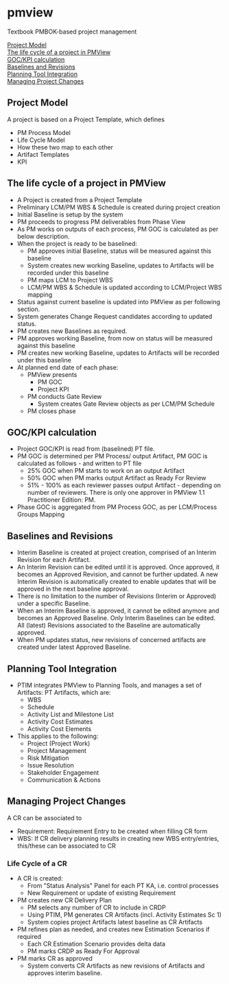 # pmview
Textbook PMBOK-based project management

<a href="#project_model">Project Model</a><br>
<a href="#lifecycle">The life cycle of a project in PMView</a><br>
<a href="#goc">GOC/KPI calculation</a><br>
<a href="#baselines">Baselines and Revisions</a><br>
<a href="#planning_tools">Planning Tool Integration</a><br>
<a href="#cm">Managing Project Changes</a><br>

<h2 id="project_model">Project Model</h2>
A project is based on a Project Template, which defines
<ul>
  <li>PM Process Model</li>
  <li>Life Cycle Model</li>
  <li>How these two map to each other</li>
  <li>Artifact Templates</li>
  <li>KPI</li>
</ul>

<h2 id="lifecycle">The life cycle of a project in PMView</h2>
<ul>
  <li>A Project is created from a Project Template</li>
  <li>Preliminary LCM/PM WBS & Schedule is created during project creation</li>
  <li>Initial Baseline is setup by the system</li>
  <li>PM proceeds to progress PM deliverables from Phase View</li>
  <li>As PM works on outputs of each process, PM GOC is calculated as per below description.</li>
  <li>When the project is ready to be baselined:
    <ul>
      <li>PM approves initial Baseline, status will be measured against this baseline</li>
      <li>System creates new working Baseline, updates to Artifacts will be recorded under this baseline</li>
      <li>PM maps LCM to Project WBS</li>
      <li>LCM/PM WBS & Schedule is updated according to LCM/Project WBS mapping</li>
    </ul>
  </li>
  <li>Status against current baseline is updated into PMView as per following section.</li>
  <li>System generates Change Request candidates according to updated status.</li>
  <li>PM creates new Baselines as required. </li>
  <li>PM approves working Baseline, from now on status will be measured against this baseline</li>
  <li>PM creates new working Baseline, updates to Artifacts will be recorded under this baseline</li>
  <li>At planned end date of each phase:
    <ul>
      <li>PMView presents
          <ul>
            <li>PM GOC</li>
            <li>Project KPI</li>
          </ul>
      </li>
      <li>PM conducts Gate Review
          <ul>
            <li>System creates Gate Review objects as per LCM/PM Schedule</li>
          </ul>
      </li>
      <li>PM closes phase</li>
    </ul>
    </li>
</ul>

<h2 id="goc" >GOC/KPI calculation</h2>
<ul>
  <li>Project GOC/KPI is read from (baselined) PT file.</li>
  <li>PM GOC is determined per PM Process/ output Artifact, PM GOC is calculated as follows - and written to PT file
    <ul>
      <li>25% GOC when PM starts to work on an output Artifact</li>
      <li>50% GOC when PM marks output Artifact as Ready For Review</li>
      <li>51% - 100% as each reviewer passes output Artifact - depending on number of reviewers. There is only one approver in PMView 1.1 Practitioner Edition: PM.</li>
    </ul>
  </li>
  <li>Phase GOC is aggregated from PM Process GOC, as per LCM/Process Groups Mapping</li>
</ul>

<h2 id="baselines">Baselines and Revisions</h2>
<ul>
  <li>Interim Baseline is created at project creation, comprised of an Interim Revision for each Artifact.</li>
  <li>An Interim Revision can be edited until it is approved. Once approved, it becomes an Approved Revision, and cannot be further updated. A new Interim Revision is automatically created to enable updates that will be approved in the next baseline approval.</li> 
  <li>There is no limitation to the number of Revisions (Interim or Approved) under a specific Baseline.</li>
  <li>When an Interim Baseline is approved, it cannot be edited anymore and becomes an Approved Baseline. Only Interim Baselines can be edited. All (latest) Revisions associated to the Baseline are automatically approved.</li>
  <li>When PM updates status, new revisions of concerned artifacts are created under latest Approved Baseline.</li>
</ul>

<h2 id="planning_tools">Planning Tool Integration</h2>
<ul>
  <li>PTIM integrates PMView to Planning Tools, and manages a set of Artifacts: PT Artifacts, which are:
    <ul>
      <li>WBS</li>
      <li>Schedule</li>
      <li>Activity List and Milestone List</li>
      <li>Activity Cost Estimates</li>
      <li>Activity Cost Elements</li>
    </ul>
  </li>
  <li>This applies to the following:
    <ul>
      <li>Project (Project Work)</li>
      <li>Project Management</li>
      <li>Risk Mitigation</li>
      <li>Issue Resolution</li>
      <li>Stakeholder Engagement</li>
      <li>Communication & Actions</li>
    </ul>
  </li>
</ul>
  
<h2 id="cm">Managing Project Changes</h2>
A CR can be associated to
<ul>
  <li>Requirement: Requirement Entry to be created when filling CR form</li>
  <li>WBS: If CR delivery planning results in creating new WBS entry/entries, this/these can be associated to CR</li>
</ul>

<h3>Life Cycle of a CR</h3>
<ul>
  <li>A CR is created:
    <ul>
      <li>From "Status Analysis" Panel for each PT KA, i.e. control processes</li>
      <li>New Requirement or update of existing Requirement</li>
    </ul>
  </li>
  <li>PM creates new CR Delivery Plan
    <ul>
      <li>PM selects any number of CR to include in CRDP</li>
      <li>Using PTIM, PM generates CR Artifacts (incl. Activity Estimates Sc 1)</li>
      <li>System copies project Artifacts latest baseline as CR Artifacts</li>
    </ul>
  </li>
  <li>PM refines plan as needed, and creates new Estimation Scenarios if required
    <ul>
      <li>Each CR Estimation Scenario provides delta data</li>
      <li>PM marks CRDP as Ready For Approval</li>
    </ul>
  </li>
  <li>PM marks CR as approved
    <ul>
      <li>System converts CR Artifacts as new revisions of <Project/PM/IR/SE/RM> Artifacts and approves interim baseline.</li>
    </ul>
  </li>
</ul>
